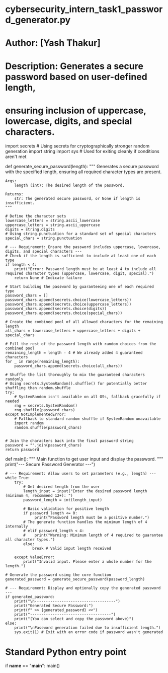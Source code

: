 # cybersecurity_intern_task1_password_generator.py
# Author: [Yash Thakur]
# Description: Generates a secure password based on user-defined length,
#              ensuring inclusion of uppercase, lowercase, digits, and special characters.

import secrets # Using secrets for cryptographically stronger random generation
import string
import sys # Used for exiting cleanly if conditions aren't met

def generate_secure_password(length):
    """
    Generates a secure password with the specified length, ensuring all required character types are present.

    Args:
        length (int): The desired length of the password.

    Returns:
        str: The generated secure password, or None if length is insufficient.
    """

    # Define the character sets
    lowercase_letters = string.ascii_lowercase
    uppercase_letters = string.ascii_uppercase
    digits = string.digits
    # Using string.punctuation for a standard set of special characters
    special_chars = string.punctuation

    # --- Requirement: Ensure the password includes uppercase, lowercase, digits, and special characters ---
    # Check if the length is sufficient to include at least one of each type
    if length < 4:
        print("Error: Password length must be at least 4 to include all required character types (uppercase, lowercase, digit, special).")
        return None # Indicate failure

    # Start building the password by guaranteeing one of each required type
    password_chars = []
    password_chars.append(secrets.choice(lowercase_letters))
    password_chars.append(secrets.choice(uppercase_letters))
    password_chars.append(secrets.choice(digits))
    password_chars.append(secrets.choice(special_chars))

    # Create the combined pool of all allowed characters for the remaining length
    all_chars = lowercase_letters + uppercase_letters + digits + special_chars

    # Fill the rest of the password length with random choices from the combined pool
    remaining_length = length - 4 # We already added 4 guaranteed characters
    for _ in range(remaining_length):
        password_chars.append(secrets.choice(all_chars))

    # Shuffle the list thoroughly to mix the guaranteed characters randomly
    # Using secrets.SystemRandom().shuffle() for potentially better shuffling than random.shuffle
    try:
        # SystemRandom isn't available on all OSs, fallback gracefully if needed
        rng = secrets.SystemRandom()
        rng.shuffle(password_chars)
    except NotImplementedError:
        # Fallback to standard random shuffle if SystemRandom unavailable
        import random
        random.shuffle(password_chars)


    # Join the characters back into the final password string
    password = "".join(password_chars)
    return password

def main():
    """
    Main function to get user input and display the password.
    """
    print("--- Secure Password Generator ---")

    # --- Requirement: Allow users to set parameters (e.g., length) ---
    while True:
        try:
            # Get desired length from the user
            length_input = input("Enter the desired password length (minimum 4, recommend 12+): ")
            password_length = int(length_input)

            # Basic validation for positive length
            if password_length <= 0:
                 print("Password length must be a positive number.")
            # The generate function handles the minimum length of 4 internally
            # elif password_length < 4:
            #    print("Warning: Minimum length of 4 required to guarantee all character types.")
            else:
                break # Valid input length received

        except ValueError:
            print("Invalid input. Please enter a whole number for the length.")

    # Generate the password using the core function
    generated_password = generate_secure_password(password_length)

    # --- Requirement: Display and optionally copy the generated password ---
    if generated_password:
        print("\n------------------------------------")
        print("Generated Secure Password:")
        print(f" >> {generated_password} <<")
        print("------------------------------------")
        print("(You can select and copy the password above)")
    else:
        print("\nPassword generation failed due to insufficient length.")
        sys.exit(1) # Exit with an error code if password wasn't generated

# Standard Python entry point
if __name__ == "__main__":
    main()
